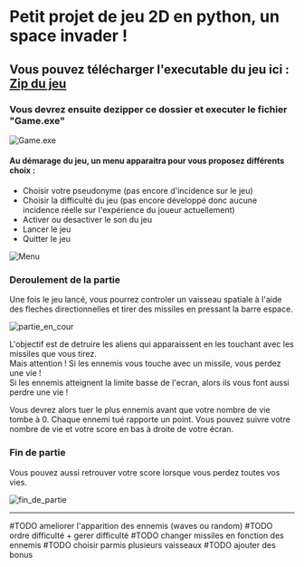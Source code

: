# Petit projet de jeu 2D en python, un space invader !

## Vous pouvez télécharger l'executable du jeu ici : [Zip du jeu](https://github.com/clementor5/SpaceInvader/raw/main/exe/Game.zip)
### Vous devrez ensuite dezipper ce dossier et executer le fichier "Game.exe"

![Game.exe](https://raw.githubusercontent.com/clementor5/SpaceInvader/main/imgReadMe/game.exe.png)

#### Au démarage du jeu, un menu apparaitra pour vous proposez différents choix :
- Choisir votre pseudonyme (pas encore d'incidence sur le jeu)
- Choisir la difficulté du jeu (pas encore développé donc aucune incidence réelle sur l'expérience du joueur actuellement)
- Activer ou desactiver le son du jeu
- Lancer le jeu
- Quitter le jeu

![Menu](https://raw.githubusercontent.com/clementor5/SpaceInvader/main/imgReadMe/menu.png)

### Deroulement de la partie

Une fois le jeu lancé, vous pourrez controler un vaisseau spatiale à l'aide des fleches directionnelles et tirer des missiles en pressant la barre espace.

![partie_en_cour](https://raw.githubusercontent.com/clementor5/SpaceInvader/main/imgReadMe/partie_en_cour.png)

L'objectif est de detruire les aliens qui apparaissent en les touchant avec les missiles que vous tirez.  
Mais attention ! Si les ennemis vous touche avec un missile, vous perdez une vie !  
Si les ennemis atteignent la limite basse de l'ecran, alors ils vous font aussi perdre une vie !

Vous devrez alors tuer le plus ennemis avant que votre nombre de vie tombe à 0.
Chaque ennemi tué rapporte un point.
Vous pouvez suivre votre nombre de vie et votre score en bas à droite de votre écran.

### Fin de partie

Vous pouvez aussi retrouver votre score lorsque vous perdez toutes vos vies.

![fin_de_partie](https://raw.githubusercontent.com/clementor5/SpaceInvader/main/imgReadMe/fin_de_partie.png)

-----------------------------------------------------------------------------------------------------------------

#TODO ameliorer l'apparition des ennemis (waves ou random)
#TODO ordre difficulté + gerer difficulté
#TODO changer missiles en fonction des ennemis
#TODO choisir parmis plusieurs vaisseaux
#TODO ajouter des bonus
